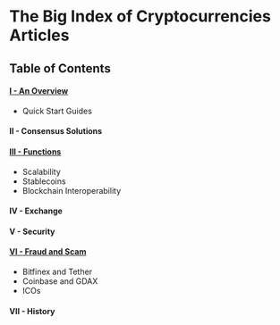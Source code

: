 # The Big Index of Cryptocurrencies Articles

## Table of Contents

#### [I - An Overview](/overview.md)
* Quick Start Guides

#### II - Consensus Solutions

#### [III - Functions](/functions.md)
* Scalability
* Stablecoins
* Blockchain Interoperability

#### IV - Exchange

#### V - Security

#### [VI - Fraud and Scam](/fraud-and-scam.md)

* Bitfinex and Tether
* Coinbase and GDAX
* ICOs

#### VII - History
